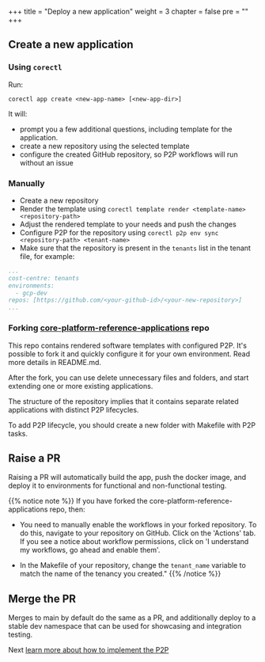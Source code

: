 +++
title = "Deploy a new application"
weight = 3
chapter = false
pre = ""
+++

## Create a new application
### Using `corectl`
Run:
```shell
corectl app create <new-app-name> [<new-app-dir>]
```
It will:
- prompt you a few additional questions, including template for the application.
- create a new repository using the selected template
- configure the created GitHub repository, so P2P workflows will run without an issue

### Manually

- Create a new repository
- Render the template using `corectl template render <template-name> <repository-path>`
- Adjust the rendered template to your needs and push the changes
- Configure P2P for the repository using `corectl p2p env sync <repository-path> <tenant-name>`
- Make sure that the repository is present in the `tenants` list in the tenant file,
  for example:
```yaml
...
cost-centre: tenants
environments:
  - gcp-dev
repos: [https://github.com/<your-github-id>/<your-new-repository>]
...
```

### Forking [core-platform-reference-applications](https://github.com/coreeng/core-platform-reference-applications) repo
This repo contains rendered software templates with configured P2P.
It's possible to fork it and quickly configure it for your own environment.
Read more details in README.md.

After the fork, you can use delete unnecessary files and folders, and start extending one or more existing applications.

The structure of the repository implies that it contains separate related applications with distinct P2P lifecycles. 

To add P2P lifecycle, you should create a new folder with Makefile with P2P tasks.

## Raise a PR

Raising a PR will automatically build the app, push the docker image, and deploy it to
environments for functional and non-functional testing.

{{% notice note %}}
If you have forked the core-platform-reference-applications repo, then:

* You need to manually enable the workflows in your forked repository. To do this, navigate to your repository on GitHub. Click on the 'Actions' tab. If you see a notice about workflow permissions, click on 'I understand my workflows, go ahead and enable them'.

* In the Makefile of your repository, change the `tenant_name` variable to match the name of the tenancy you created."
{{% /notice %}}



## Merge the PR

Merges to main by default do the same as a PR, and additionally deploy to a stable dev namespace that
can be used for showcasing and integration testing.

Next [learn more about how to implement the P2P](../../p2p)
